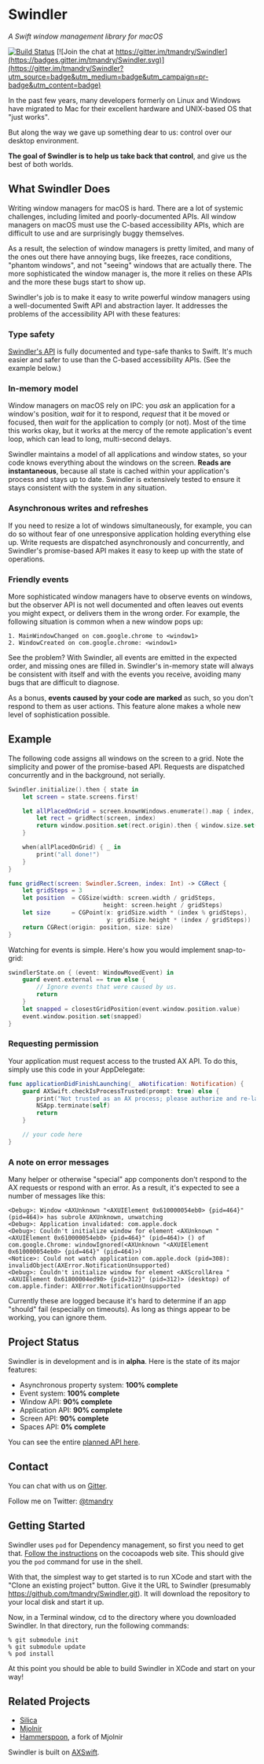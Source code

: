 # Swindler
_A Swift window management library for macOS_

[![Build Status](https://travis-ci.org/tmandry/Swindler.svg?branch=master)](https://travis-ci.org/tmandry/Swindler)
[![Join the chat at https://gitter.im/tmandry/Swindler](https://badges.gitter.im/tmandry/Swindler.svg)](https://gitter.im/tmandry/Swindler?utm_source=badge&utm_medium=badge&utm_campaign=pr-badge&utm_content=badge)

In the past few years, many developers formerly on Linux and Windows have migrated to Mac for their
excellent hardware and UNIX-based OS that "just works".

But along the way we gave up something dear to us: control over our desktop environment.

**The goal of Swindler is to help us take back that control**, and give us the best of both worlds.

## What Swindler Does

Writing window managers for macOS is hard. There are a lot of systemic challenges, including limited
and poorly-documented APIs. All window managers on macOS must use the C-based accessibility APIs, which
are difficult to use and are surprisingly buggy themselves.

As a result, the selection of window managers is pretty limited, and many of the ones out there have
annoying bugs, like freezes, race conditions, "phantom windows", and not "seeing" windows that are
actually there. The more sophisticated the window manager is, the more it relies on these APIs and
the more these bugs start to show up.

Swindler's job is to make it easy to write powerful window managers using a well-documented Swift
API and abstraction layer. It addresses the problems of the accessibility API with these features:

### Type safety

[Swindler's API](https://github.com/tmandry/Swindler/blob/master/API.swift) is
fully documented and type-safe thanks to Swift. It's much easier and safer to use than the C-based
accessibility APIs. (See the example below.)

### In-memory model

Window managers on macOS rely on IPC: you _ask_ an application for a window's position, _wait_ for it
to respond, _request_ that it be moved or focused, then _wait_ for the application to comply (or
not). Most of the time this works okay, but it works at the mercy of the remote application's event
loop, which can lead to long, multi-second delays.

Swindler maintains a model of all applications and window states, so your code knows everything
about the windows on the screen. **Reads are instantaneous**, because all state is cached within your
application's process and stays up to date. Swindler is extensively tested to ensure it stays
consistent with the system in any situation.

### Asynchronous writes and refreshes

If you need to resize a lot of windows simultaneously, for example, you can do so without fear of
one unresponsive application holding everything else up. Write requests are dispatched
asynchronously and concurrently, and Swindler's promise-based API makes it easy to keep up with the
state of operations.

### Friendly events

More sophisticated window managers have to observe events on windows, but the observer API is
not well documented and often leaves out events you might expect, or delivers them in the wrong order.
For example, the following situation is common when a new window pops up:

```
1. MainWindowChanged on com.google.chrome to <window1>
2. WindowCreated on com.google.chrome: <window1>
```

See the problem? With Swindler, all events are emitted in the expected order, and missing ones are
filled in. Swindler's in-memory state will always be consistent with itself and with the events you
receive, avoiding many bugs that are difficult to diagnose.

As a bonus, **events caused by your code are marked** as such, so you don't respond to them as user
actions. This feature alone makes a whole new level of sophistication possible.

## Example

The following code assigns all windows on the screen to a grid. Note the simplicity and power of the
promise-based API. Requests are dispatched concurrently and in the background, not serially.

```swift
Swindler.initialize().then { state in
    let screen = state.screens.first!

    let allPlacedOnGrid = screen.knownWindows.enumerate().map { index, window in
        let rect = gridRect(screen, index)
        return window.position.set(rect.origin).then { window.size.set(rect.size) }
    }

    when(allPlacedOnGrid) { _ in
        print("all done!")
    }
}

func gridRect(screen: Swindler.Screen, index: Int) -> CGRect {
    let gridSteps = 3
    let position  = CGSize(width: screen.width / gridSteps,
                           height: screen.height / gridSteps)
    let size      = CGPoint(x: gridSize.width * (index % gridSteps),
                            y: gridSize.height * (index / gridSteps))
    return CGRect(origin: position, size: size)
}
```

Watching for events is simple. Here's how you would implement snap-to-grid:

```swift
swindlerState.on { (event: WindowMovedEvent) in
    guard event.external == true else {
        // Ignore events that were caused by us.
        return
    }
    let snapped = closestGridPosition(event.window.position.value)
    event.window.position.set(snapped)
}
```

### Requesting permission

Your application must request access to the trusted AX API. To do this, simply use
this code in your AppDelegate:

```swift
func applicationDidFinishLaunching(_ aNotification: Notification) {
    guard AXSwift.checkIsProcessTrusted(prompt: true) else {
        print("Not trusted as an AX process; please authorize and re-launch")
        NSApp.terminate(self)
        return
    }

    // your code here
}
```

### A note on error messages

Many helper or otherwise "special"  app components don't respond to the AX requests
or respond with an error. As a result, it's expected to see a number of messages
like this:

```
<Debug>: Window <AXUnknown "<AXUIElement 0x610000054eb0> {pid=464}" (pid=464)> has subrole AXUnknown, unwatching
<Debug>: Application invalidated: com.apple.dock
<Debug>: Couldn't initialize window for element <AXUnknown "<AXUIElement 0x610000054eb0> {pid=464}" (pid=464)> () of com.google.Chrome: windowIgnored(<AXUnknown "<AXUIElement 0x610000054eb0> {pid=464}" (pid=464)>)
<Notice>: Could not watch application com.apple.dock (pid=308): invalidObject(AXError.NotificationUnsupported)
<Debug>: Couldn't initialize window for element <AXScrollArea "<AXUIElement 0x61800004ed90> {pid=312}" (pid=312)> (desktop) of com.apple.finder: AXError.NotificationUnsupported
```

Currently these are logged because it's hard to determine if an app "should" fail
(especially on timeouts). As long as things appear to be working, you can ignore them.

## Project Status

Swindler is in development and is in **alpha**. Here is the state of its major features:

- Asynchronous property system: **100% complete**
- Event system: **100% complete**
- Window API: **90% complete**
- Application API: **90% complete**
- Screen API: **90% complete**
- Spaces API: **0% complete**

You can see the entire [planned API here](https://github.com/tmandry/Swindler/blob/master/API.swift).

## Contact

You can chat with us on [Gitter](https://gitter.im/tmandry/Swindler).

Follow me on Twitter: [@tmandry](https://twitter.com/tmandry)

## Getting Started

Swindler uses `pod` for Dependency management, so first you need to get that.
[Follow the instructions](https://guides.cocoapods.org/using/getting-started.html) on the cocoapods web site.
This should give you the `pod` command for use in the shell.

With that, the simplest way to get started is to run XCode and start with the "Clone an
existing project" button. Give it the URL to Swindler (presumably
https://github.com/tmandry/Swindler.git). It will download the repository to
your local disk and start it up.

Now, in a Terminal window, cd to the directory where you downloaded Swindler.
In that directory, run the following commands:

```
% git submodule init
% git submodule update
% pod install
```

At this point you should be able to build Swindler in XCode and start on your way!

## Related Projects

- [Silica](https://github.com/ianyh/Silica)
- [Mjolnir](https://github.com/sdegutis/mjolnir)
- [Hammerspoon](https://github.com/Hammerspoon/hammerspoon), a fork of Mjolnir

Swindler is built on [AXSwift](https://github.com/tmandry/AXSwift).
